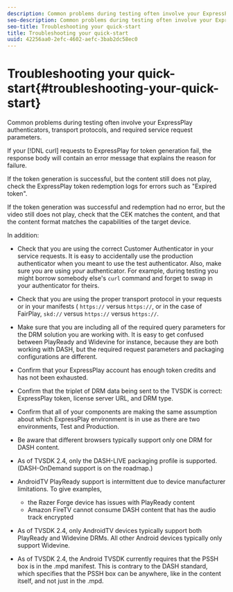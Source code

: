 ```yaml
---
description: Common problems during testing often involve your ExpressPlay authenticators, transport protocols, and required service request parameters.
seo-description: Common problems during testing often involve your ExpressPlay authenticators, transport protocols, and required service request parameters.
seo-title: Troubleshooting your quick-start
title: Troubleshooting your quick-start
uuid: 42256aa0-2efc-4602-aefc-3bab2dc58ec0
---
```


# Troubleshooting your quick-start{#troubleshooting-your-quick-start}

Common problems during testing often involve your ExpressPlay authenticators, transport protocols, and required service request parameters.

If your [!DNL curl] requests to ExpressPlay for token generation fail, the response body will contain an error message that explains the reason for failure.

If the token generation is successful, but the content still does not play, check the ExpressPlay token redemption logs for errors such as "Expired token".

If the token generation was successful and redemption had no error, but the video still does not play, check that the CEK matches the content, and that the content format matches the capabilities of the target device.

In addition:

* Check that you are using the correct Customer Authenticator in your service requests. It is easy to accidentally use the production authenticator when you meant to use the test authenticator. Also, make sure you are using *your* authenticator. For example, during testing you might borrow somebody else's `curl` command and forget to swap in your authenticator for theirs. 

* Check that you are using the proper transport protocol in your requests or in your manifests ( `https://` versus `https://`, or in the case of FairPlay, `skd://` versus `https://` versus `https://`. 

* Make sure that you are including all of the required query parameters for the DRM solution you are working with. It is easy to get confused between PlayReady and Widevine for instance, because they are both working with DASH, but the required request parameters and packaging configurations are different. 
* Confirm that your ExpressPlay account has enough token credits and has not been exhausted. 
* Confirm that the triplet of DRM data being sent to the TVSDK is correct: ExpressPlay token, license server URL, and DRM type. 
* Confirm that all of your components are making the same assumption about which ExpressPlay environment is in use as there are two environments, Test and Production. 
* Be aware that different browsers typically support only one DRM for DASH content. 
* As of TVSDK 2.4, only the DASH-LIVE packaging profile is supported. (DASH-OnDemand support is on the roadmap.) 
* AndroidTV PlayReady support is intermittent due to device manufacturer limitations. To give examples,

    * the Razer Forge device has issues with PlayReady content 
    * Amazon FireTV cannot consume DASH content that has the audio track encrypted

* As of TVSDK 2.4, only AndroidTV devices typically support both PlayReady and Widevine DRMs. All other Android devices typically only support Widevine. 
* As of TVSDK 2.4, the Android TVSDK currently requires that the PSSH box is in the .mpd manifest. This is contrary to the DASH standard, which specifies that the PSSH box can be anywhere, like in the content itself, and not just in the .mpd.

